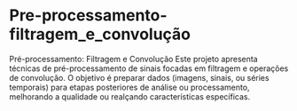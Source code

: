 # Pre-processamento-filtragem_e_convolução
Pré-processamento: Filtragem e Convolução Este projeto apresenta técnicas de pré-processamento de sinais focadas em filtragem e operações de convolução. O objetivo é preparar dados (imagens, sinais, ou séries temporais) para etapas posteriores de análise ou processamento, melhorando a qualidade ou realçando características específicas.
